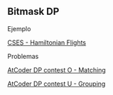 ## Bitmask DP

Ejemplo

[CSES - Hamiltonian Flights](https://cses.fi/problemset/task/1690)

Problemas

[AtCoder DP contest O - Matching](https://atcoder.jp/contests/dp/tasks/dp_o?lang=en)

[AtCoder DP contest U - Grouping](https://atcoder.jp/contests/dp/tasks/dp_u)